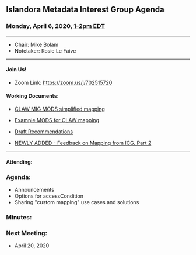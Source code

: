 ## Islandora Metadata Interest Group Agenda
### Monday, April 6, 2020, [1-2pm EDT](http://www.thetimezoneconverter.com/?t=1%20pm&tz=Toronto&)

---
* Chair: Mike Bolam
* Notetaker: Rosie Le Faive
---

#### Join Us!
* Zoom Link: https://zoom.us/j/702515720

#### Working Documents:
* [CLAW MIG MODS simplified mapping](https://docs.google.com/spreadsheets/d/18u2qFJ014IIxlVpM3JXfDEFccwBZcoFsjbBGpvL0jJI/edit#gid=0)
* [Example MODS for CLAW mapping](https://docs.google.com/spreadsheets/d/1C2Xie7HUDSgRT5v4ldoJvlNdoXz2GHAPvL3PE3TOKW8/edit#gid=1829081124)
* [Draft Recommendations](https://docs.google.com/document/d/15qSO9YcALtYSqd6CUuGx0t8FwUJ5pPwVPz0PA5rU898/edit#heading=h.f9r6knw0rjvu)

* [NEWLY ADDED - Feedback on Mapping from ICG, Part 2](https://docs.google.com/document/d/11OpqMMCXM1TFXgsr4yyTQ_cH9DabnD31p7JnuTRQl28/edit?invite=CMWvruEI&ts=5e66437f)

---

#### Attending:


### Agenda:
* Announcements
* Options for accessCondition
* Sharing "custom mapping" use cases and solutions

### Minutes:

  
### Next Meeting:
* April 20, 2020
